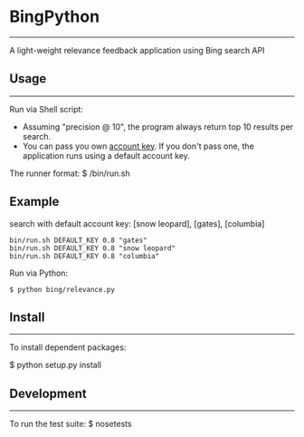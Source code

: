 # BingPython
----------------------
A light-weight relevance feedback application using Bing search API

## Usage
----------------------
Run via Shell script:

- Assuming "precision @ 10", the program always return top 10 results per search.
- You can pass you own [account key](http://datamarket.azure.com/dataset/bing/search). If you don't pass one, the application runs using a default account key.

The runner format:
$ <project-dir>/bin/run.sh <query> <precision> <optional account key>

## Example
search with default account key: [snow leopard], [gates], [columbia]
```shell
bin/run.sh DEFAULT_KEY 0.8 "gates"
bin/run.sh DEFAULT_KEY 0.8 "snow leopard"
bin/run.sh DEFAULT_KEY 0.8 "columbia"
```

Run via Python:
```shell
$ python bing/relevance.py
```

## Install
---------------------
To install dependent packages:

$ python setup.py install


## Development
-----------------------
To run the test suite:
$ nosetests
